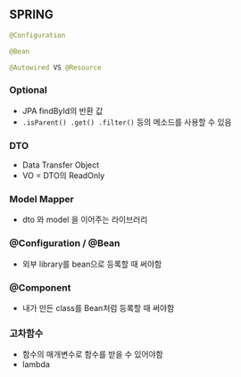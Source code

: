 ## SPRING

```java
@Configuration

@Bean

@Autowired VS @Resource
```



### Optional

- JPA findById의 반환 값
- `.isParent() .get() .filter()` 등의 메소드를 사용할 수 있음



### DTO

- Data Transfer Object
- VO = DTO의 ReadOnly



### Model Mapper

- dto 와 model 을 이어주는 라이브러리



### @Configuration / @Bean

- 외부 library를 bean으로 등록할 때 써야함



### @Component

- 내가 만든 class를 Bean처럼 등록할 때 써야함

  

### 고차함수

- 함수의 매개변수로 함수를 받을 수 있어야함
- lambda